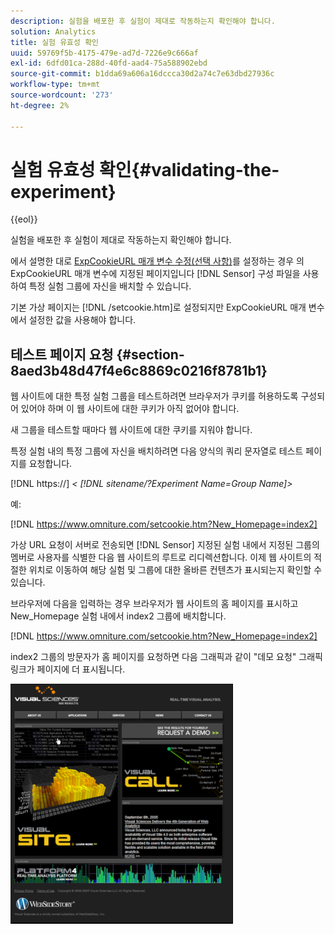 ```yaml
---
description: 실험을 배포한 후 실험이 제대로 작동하는지 확인해야 합니다.
solution: Analytics
title: 실험 유효성 확인
uuid: 59769f5b-4175-479e-ad7d-7226e9c666af
exl-id: 6dfd01ca-288d-40fd-aad4-75a588902ebd
source-git-commit: b1dda69a606a16dccca30d2a74c7e63dbd27936c
workflow-type: tm+mt
source-wordcount: '273'
ht-degree: 2%

---
```


# 실험 유효성 확인{#validating-the-experiment}

{{eol}}

실험을 배포한 후 실험이 제대로 작동하는지 확인해야 합니다.

에서 설명한 대로 [ExpCookieURL 매개 변수 수정(선택 사항)](../../home/c-undst-ctrld-exp/t-en-ctrld-exp/c-mod-expckurl-prm.md#concept-215bf86bab4e4ec0b0cc803ec48a8fcf)를 설정하는 경우 의 ExpCookieURL 매개 변수에 지정된 페이지입니다 [!DNL Sensor] 구성 파일을 사용하여 특정 실험 그룹에 자신을 배치할 수 있습니다.

기본 가상 페이지는 [!DNL /setcookie.htm]로 설정되지만 ExpCookieURL 매개 변수에서 설정한 값을 사용해야 합니다.

## 테스트 페이지 요청 {#section-8aed3b48d47f4e6c8869c0216f8781b1}

웹 사이트에 대한 특정 실험 그룹을 테스트하려면 브라우저가 쿠키를 허용하도록 구성되어 있어야 하며 이 웹 사이트에 대한 쿠키가 아직 없어야 합니다.

새 그룹을 테스트할 때마다 웹 사이트에 대한 쿠키를 지워야 합니다.

특정 실험 내의 특정 그룹에 자신을 배치하려면 다음 양식의 쿼리 문자열로 테스트 페이지를 요청합니다.

[!DNL https://] *&lt; [!DNL sitename/?Experiment Name=Group Name]>*

예:

[!DNL https://www.omniture.com/setcookie.htm?New_Homepage=index2]

가상 URL 요청이 서버로 전송되면 [!DNL Sensor] 지정된 실험 내에서 지정된 그룹의 멤버로 사용자를 식별한 다음 웹 사이트의 루트로 리디렉션합니다. 이제 웹 사이트의 적절한 위치로 이동하여 해당 실험 및 그룹에 대한 올바른 컨텐츠가 표시되는지 확인할 수 있습니다.

브라우저에 다음을 입력하는 경우 브라우저가 웹 사이트의 홈 페이지를 표시하고 New_Homepage 실험 내에서 index2 그룹에 배치합니다.

[!DNL https://www.omniture.com/setcookie.htm?New_Homepage=index2]

index2 그룹의 방문자가 홈 페이지를 요청하면 다음 그래픽과 같이 &quot;데모 요청&quot; 그래픽 링크가 페이지에 더 표시됩니다.

![](assets/TestPage.png)
